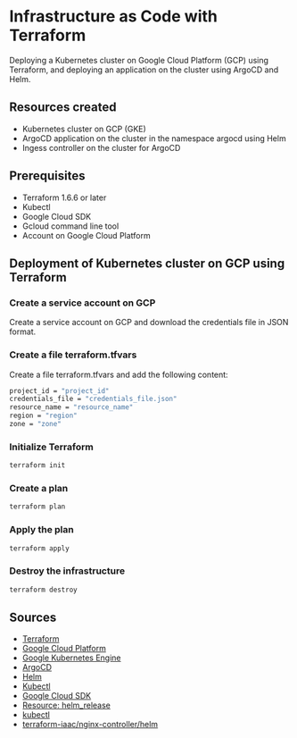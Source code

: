# Infrastructure as Code with Terraform

Deploying a Kubernetes cluster on Google Cloud Platform (GCP) using Terraform, and deploying an application on the cluster using ArgoCD and Helm.

## Resources created

- Kubernetes cluster on GCP (GKE)
- ArgoCD application on the cluster in the namespace argocd using Helm
- Ingess controller on the cluster for ArgoCD

## Prerequisites

- Terraform 1.6.6 or later
- Kubectl
- Google Cloud SDK
- Gcloud command line tool
- Account on Google Cloud Platform

## Deployment of Kubernetes cluster on GCP using Terraform

### Create a service account on GCP

Create a service account on GCP and download the credentials file in JSON format.

### Create a file terraform.tfvars

Create a file terraform.tfvars and add the following content:

```bash
project_id = "project_id"
credentials_file = "credentials_file.json"
resource_name = "resource_name"
region = "region"
zone = "zone"
```

### Initialize Terraform

```bash
terraform init
```

### Create a plan

```bash
terraform plan
```

### Apply the plan

```bash
terraform apply
```

### Destroy the infrastructure

```bash
terraform destroy
```

## Sources

- [Terraform](https://www.terraform.io/)
- [Google Cloud Platform](https://cloud.google.com/)
- [Google Kubernetes Engine](https://cloud.google.com/kubernetes-engine)
- [ArgoCD](https://argoproj.github.io/argo-cd/)
- [Helm](https://helm.sh/)
- [Kubectl](https://kubernetes.io/docs/reference/kubectl/overview/)
- [Google Cloud SDK](https://cloud.google.com/sdk)
- [Resource: helm_release](https://registry.terraform.io/providers/hashicorp/helm/latest/docs/resources/release)
- [kubectl](https://registry.terraform.io/providers/gavinbunney/kubectl/latest)
- [terraform-iaac/nginx-controller/helm](https://registry.terraform.io/modules/terraform-iaac/nginx-controller/helm/2.3.0?utm_content=documentLink&utm_medium=Visual+Studio+Code&utm_source=terraform-ls)
